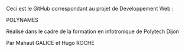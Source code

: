 Ceci est le GitHub correspondant au projet de Developpement Web :

POLYNAMES

Réalisé dans le cadre de la formation en infotronique de Polytech Dijon

Par Mahaut GALICE et Hugo ROCHE
